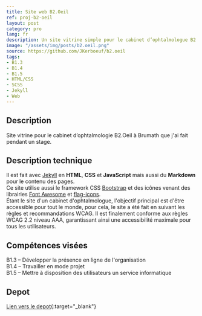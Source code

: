 ```yaml
---
title: Site web B2.Oeil
ref: proj-b2-oeil
layout: post
category: pro
lang: fr
description: Un site vitrine simple pour le cabinet d’ophtalmologue B2.Oeil
image: "/assets/img/posts/b2.oeil.png"
source: https://github.com/JKerboeuf/b2.oeil
tags:
- B1.3
- B1.4
- B1.5
- HTML/CSS
- SCSS
- Jekyll
- Web
---
```


## Description

Site vitrine pour le cabinet d’ophtalmologie B2.Oeil à Brumath que j'ai fait pendant un stage.  

## Description technique

Il est fait avec [Jekyll](https://jekyllrb.com/) en **HTML**, **CSS** et **JavaScript** mais aussi du **Markdown** pour le contenu des pages.  
Ce site utilise aussi le framework CSS [Bootstrap](https://getbootstrap.com/) et des icônes venant des librairies [Font Awesome](https://fontawesome.com/) et [flag-icons](https://flagicons.lipis.dev/).  
Étant le site d'un cabinet d'ophtalmologue, l'objectif principal est d'être accessible pour tout le monde, pour cela, le site a été fait en suivant les règles et recommandations WCAG. Il est finalement conforme aux règles WCAG 2.2 niveau AAA, garantissant ainsi une accessibilité maximale pour tous les utilisateurs.

## Compétences visées

B1.3 – Développer la présence en ligne de l'organisation  
B1.4 – Travailler en mode projet  
B1.5 – Mettre à disposition des utilisateurs un service informatique  

## Depot

[Lien vers le depot](https://github.com/JKerboeuf/b2.oeil){:target="_blank"}
